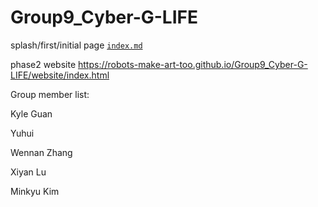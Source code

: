 # Group9_Cyber-G-LIFE
splash/first/initial page [`index.md`](docs/index.md)

phase2 website https://robots-make-art-too.github.io/Group9_Cyber-G-LIFE/website/index.html

Group member list:

Kyle Guan

Yuhui

Wennan Zhang

Xiyan Lu

Minkyu Kim
